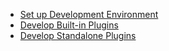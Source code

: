 * [Set up Development Environment](Set-Up-Development-Environment)
* [Develop Built-in Plugins](Develop-Built-In-Plugins)
* [Develop Standalone Plugins](Develop-Standalone-Plugins)

